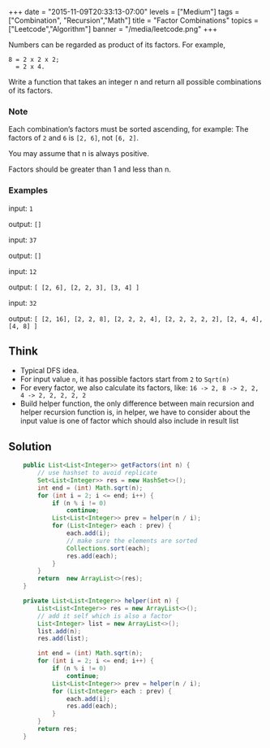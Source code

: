 +++
date = "2015-11-09T20:33:13-07:00"
levels = ["Medium"]
tags = ["Combination", "Recursion","Math"]
title = "Factor Combinations"
topics = ["Leetcode","Algorithm"]
banner = "/media/leetcode.png"
+++

Numbers can be regarded as product of its factors. For example,
```
8 = 2 x 2 x 2;
  = 2 x 4.
```

Write a function that takes an integer n and return all possible combinations of its factors.

### Note

Each combination’s factors must be sorted ascending, for example: The factors of `2` and `6` is `[2, 6]`, not `[6, 2]`.

You may assume that n is always positive.

Factors should be greater than 1 and less than n.

### Examples

input: `1`

output: `[]`

input: `37`

output: `[]`

input: `12`

output:
`[ [2, 6], [2, 2, 3], [3, 4] ]`

input: `32`

output:
`[ [2, 16], [2, 2, 8], [2, 2, 2, 4], [2, 2, 2, 2, 2], [2, 4, 4], [4, 8] ]`

## Think
- Typical DFS idea. 
- For input value `n`, it has possible factors start from `2` to `Sqrt(n)`
- For every factor, we also calculate its factors, like: `16 -> 2, 8 -> 2, 2, 4 -> 2, 2, 2, 2, 2`
- Build helper function, the only difference between main recursion and helper recursion function is, in helper, we have to consider about the input value is one of factor which should also include in result list


## Solution
```java
	public List<List<Integer>> getFactors(int n) {
		// use hashset to avoid replicate
		Set<List<Integer>> res = new HashSet<>();
		int end = (int) Math.sqrt(n);
		for (int i = 2; i <= end; i++) {
			if (n % i != 0)
				continue;
			List<List<Integer>> prev = helper(n / i);
			for (List<Integer> each : prev) {
				each.add(i);
				// make sure the elements are sorted
				Collections.sort(each);
				res.add(each);
			}
		}
		return  new ArrayList<>(res);
	}

	private List<List<Integer>> helper(int n) {
		List<List<Integer>> res = new ArrayList<>();
		// add it self which is also a factor
		List<Integer> list = new ArrayList<>();
		list.add(n);
		res.add(list);

		int end = (int) Math.sqrt(n);
		for (int i = 2; i <= end; i++) {
			if (n % i != 0)
				continue;
			List<List<Integer>> prev = helper(n / i);
			for (List<Integer> each : prev) {
				each.add(i);
				res.add(each);
			}
		}
		return res;
	}
```